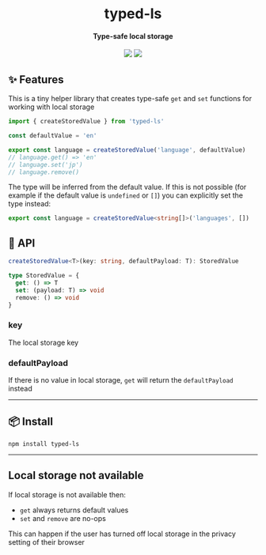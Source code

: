 <h1 align="center">
  typed-ls
</h1>
<h4 align="center">
    Type-safe local storage
</h4>

<div align="center">
  <img src="https://badgen.net/npm/v/typed-ls?icon=npm" />
  <img src="https://badgen.net/bundlephobia/minzip/typed-ls" />
</div>

## :sparkles: Features

This is a tiny helper library that creates type-safe `get` and `set` functions for working with local storage

```ts
import { createStoredValue } from 'typed-ls'

const defaultValue = 'en'

export const language = createStoredValue('language', defaultValue)
// language.get() => 'en'
// language.set('jp')
// language.remove()
```

The type will be inferred from the default value. If this is not possible (for example if the default value is `undefined` or `[]`) you can explicitly set the type instead:

```ts
export const language = createStoredValue<string[]>('languages', [])
```

## :newspaper: API

```ts
createStoredValue<T>(key: string, defaultPayload: T): StoredValue
```

```ts
type StoredValue = {
  get: () => T
  set: (payload: T) => void
  remove: () => void
}
```

### key

The local storage key

### defaultPayload

If there is no value in local storage, `get` will return the `defaultPayload` instead

---

## :package: Install

```console
npm install typed-ls
```

---

## Local storage not available

If local storage is not available then:

- `get` always returns default values
- `set` and `remove` are no-ops

This can happen if the user has turned off local storage in the privacy setting of their browser
